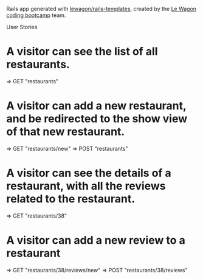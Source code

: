 Rails app generated with [lewagon/rails-templates](https://github.com/lewagon/rails-templates), created by the [Le Wagon coding bootcamp](https://www.lewagon.com) team.

User Stories

# A visitor can see the list of all restaurants.
=> GET "restaurants"

# A visitor can add a new restaurant, and be redirected to the show view of that new restaurant.
=> GET "restaurants/new"
=> POST "restaurants"

# A visitor can see the details of a restaurant, with all the reviews related to the restaurant.
=> GET "restaurants/38"

# A visitor can add a new review to a restaurant
=> GET "restaurants/38/reviews/new"
=> POST "restaurants/38/reviews"
